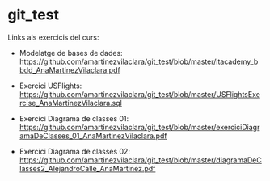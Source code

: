 # git_test

Links als exercicis del curs:

- Modelatge de bases de dades:
https://github.com/amartinezvilaclara/git_test/blob/master/itacademy_bbdd_AnaMartinezVilaclara.pdf

- Exercici USFlights:
https://github.com/amartinezvilaclara/git_test/blob/master/USFlightsExercise_AnaMartinezVilaclara.sql

- Exercici Diagrama de classes 01:
https://github.com/amartinezvilaclara/git_test/blob/master/exerciciDiagramaDeClasses_01_AnaMartinezVilaclara.pdf

- Exercici Diagrama de classes 02:
https://github.com/amartinezvilaclara/git_test/blob/master/diagramaDeClasses2_AlejandroCalle_AnaMartinez.pdf


